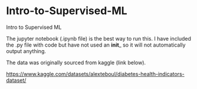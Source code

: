 # Intro-to-Supervised-ML
Intro to Supervised ML

The jupyter notebook (.ipynb file) is the best way to run this. I have included the .py file with code but have not used an __init___ so it will not automatically output anything. 

The data was originally sourced from kaggle (link below).

https://www.kaggle.com/datasets/alexteboul/diabetes-health-indicators-dataset/

